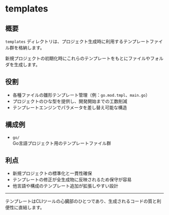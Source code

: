 # templates

## 概要

`templates` ディレクトリは、プロジェクト生成時に利用するテンプレートファイル群を格納します。

新規プロジェクトの初期化時にこれらのテンプレートをもとにファイルやフォルダを生成します。

## 役割

- 各種ファイルの雛形テンプレート管理（例：`go.mod.tmpl`、`main.go`）  
- プロジェクトのひな型を提供し、開発開始までの工数削減  
- テンプレートエンジンでパラメータを差し替え可能な構造

## 構成例

- `go/`  
  Go言語プロジェクト用のテンプレートファイル群

## 利点

- 新規プロジェクトの標準化と一貫性確保  
- テンプレートの修正が全生成物に反映されるため保守が容易  
- 他言語や構成のテンプレート追加が拡張しやすい設計

---

テンプレートはCLIツールの心臓部のひとつであり、生成されるコードの質と利便性に直結します。
